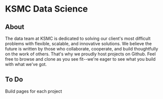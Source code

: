 # KSMC Data Science

About
-----
The data team at KSMC is dedicated to solving our client's most difficult problems with flexible, scalable, and innovative solutions.  We believe the future is written by those who collaborate, cooperate, and build thoughtfully on the work of others. That's why we proudly host projects on Github. Feel free to browse and clone as you see fit--we're eager to see what you build with what we've got.

To Do
-----
Build pages for each project

